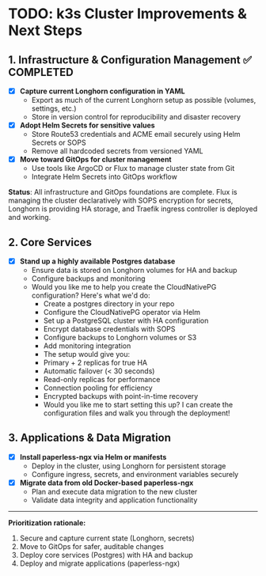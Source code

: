 # TODO: k3s Cluster Improvements & Next Steps

## 1. Infrastructure & Configuration Management ✅ COMPLETED

- [x] **Capture current Longhorn configuration in YAML**
  - Export as much of the current Longhorn setup as possible (volumes, settings, etc.)
  - Store in version control for reproducibility and disaster recovery
- [x] **Adopt Helm Secrets for sensitive values**
  - Store Route53 credentials and ACME email securely using Helm Secrets or SOPS
  - Remove all hardcoded secrets from versioned YAML
- [x] **Move toward GitOps for cluster management**
  - Use tools like ArgoCD or Flux to manage cluster state from Git
  - Integrate Helm Secrets into GitOps workflow

**Status**: All infrastructure and GitOps foundations are complete. Flux is managing the cluster declaratively with SOPS encryption for secrets, Longhorn is providing HA storage, and Traefik ingress controller is deployed and working.

## 2. Core Services

- [x] **Stand up a highly available Postgres database**
  - Ensure data is stored on Longhorn volumes for HA and backup
  - Configure backups and monitoring
  - Would you like me to help you create the CloudNativePG configuration? Here's what we'd do:
    - Create a postgres directory in your repo
    - Configure the CloudNativePG operator via Helm
    - Set up a PostgreSQL cluster with HA configuration
    - Encrypt database credentials with SOPS
    - Configure backups to Longhorn volumes or S3
    - Add monitoring integration
    - The setup would give you:
    - Primary + 2 replicas for true HA
    - Automatic failover (< 30 seconds)
    - Read-only replicas for performance
    - Connection pooling for efficiency
    - Encrypted backups with point-in-time recovery
    - Would you like me to start setting this up? I can create the configuration files and walk you through the deployment!

## 3. Applications & Data Migration

- [x] **Install paperless-ngx via Helm or manifests**
  - Deploy in the cluster, using Longhorn for persistent storage
  - Configure ingress, secrets, and environment variables securely
- [x] **Migrate data from old Docker-based paperless-ngx**
  - Plan and execute data migration to the new cluster
  - Validate data integrity and application functionality

---

**Prioritization rationale:**

1. Secure and capture current state (Longhorn, secrets)
2. Move to GitOps for safer, auditable changes
3. Deploy core services (Postgres) with HA and backup
4. Deploy and migrate applications (paperless-ngx)
